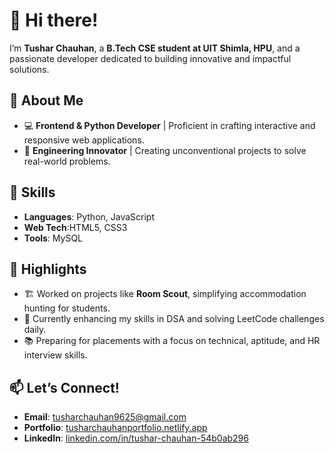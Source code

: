 # 👋 Hi there!  
I’m **Tushar Chauhan**, a **B.Tech CSE student at UIT Shimla, HPU**, and a passionate developer dedicated to building innovative and impactful solutions.  

## 🚀 About Me  
- 💻 **Frontend & Python Developer** | Proficient in crafting interactive and responsive web applications.  
- 🎯 **Engineering Innovator** | Creating unconventional projects to solve real-world problems.  

## 💼 Skills  
- **Languages**: Python, JavaScript  
- **Web Tech**:HTML5, CSS3  
- **Tools**:  MySQL  

## 🌟 Highlights  
- 🏗️ Worked on projects like **Room Scout**, simplifying accommodation hunting for students.  
- 🌈 Currently enhancing my skills in DSA and solving LeetCode challenges daily.  
- 📚 Preparing for placements with a focus on technical, aptitude, and HR interview skills.  

## 📫 Let’s Connect!  
- **Email**: [tusharchauhan9625@gmail.com](mailto:tusharchauhan9625@gmail.com)  
- **Portfolio**: [tusharchauhanportfolio.netlify.app](https://tusharchauhansportfolio.netlify.app)  
- **LinkedIn**: [linkedin.com/in/tushar-chauhan-54b0ab296](https://www.linkedin.com/in/tushar-chauhan-54b0ab296/)  



